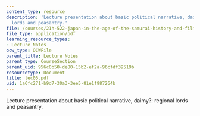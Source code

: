 ```yaml
---
content_type: resource
description: 'Lecture presentation about basic political narrative, daimy?: regional
  lords and peasantry.'
file: /courses/21h-522-japan-in-the-age-of-the-samurai-history-and-film-fall-2006/1a6fc271b9d730a33ee581e1f987264b_lec05.pdf
file_type: application/pdf
learning_resource_types:
- Lecture Notes
ocw_type: OCWFile
parent_title: Lecture Notes
parent_type: CourseSection
parent_uid: 956c0b50-de80-15b2-ef2a-96cfdf39519b
resourcetype: Document
title: lec05.pdf
uid: 1a6fc271-b9d7-30a3-3ee5-81e1f987264b
---
```

Lecture presentation about basic political narrative, daimy?: regional lords and peasantry.